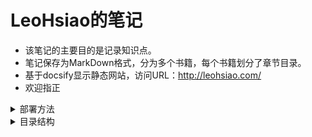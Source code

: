 # LeoHsiao的笔记

- 该笔记的主要目的是记录知识点。
- 笔记保存为MarkDown格式，分为多个书籍，每个书籍划分了章节目录。
- 基于docsify显示静态网站，访问URL：<http://leohsiao.com/>
- 欢迎指正


<!-- 该文件内不能再使用 # 标题，以免破坏目录排版 -->

<details>
<summary>部署方法</summary>

调试时，执行以下命令启动一个HTTP服务器：
```shell
python -m http.server 80 --bind 127.0.0.1
```

正式部署时，执行以下命令启动一个Nginx服务器：
```shell
docker run -d --name nginx --network host -v /home/github/Notes/:/root/Notes/ -v /home/github/Notes/nginx.conf:/etc/nginx/nginx.conf nginx
```
</details>

<details>
<summary>目录结构</summary>

- web端访问index.html作为入口，它的JS会动态加载其它静态文件、.md 文件。
- 笔记保存为 .md 文件，放在 docs 目录下。首先以书籍为单位划分多个大目录，每个书籍目录下以章节为单位划分多个子目录，每个章节目录下包含多个 .md 文件。
- 书籍目录的名字用《 》包住。
- 如果文件名包含空格，则替换成 - 。
- 如果文件名以 ^ 开头，则表示某个Python模块，在显示时替换成 ♢ 。

</details>